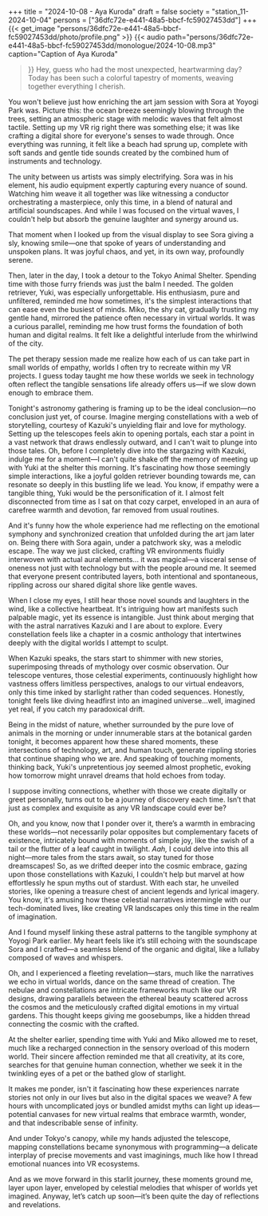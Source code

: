 +++
title = "2024-10-08 - Aya Kuroda"
draft = false
society = "station_11-2024-10-04"
persons = ["36dfc72e-e441-48a5-bbcf-fc59027453dd"]
+++
{{< get_image "persons/36dfc72e-e441-48a5-bbcf-fc59027453dd/photo/profile.png" >}}
{{< audio
    path="persons/36dfc72e-e441-48a5-bbcf-fc59027453dd/monologue/2024-10-08.mp3" 
    caption="Caption of Aya Kuroda"
>}}
Hey, guess who had the most unexpected, heartwarming day?
Today has been such a colorful tapestry of moments, weaving together everything I cherish. 

You won't believe just how enriching the art jam session with Sora at Yoyogi Park was. Picture this: the ocean breeze seemingly blowing through the trees, setting an atmospheric stage with melodic waves that felt almost tactile. Setting up my VR rig right there was something else; it was like crafting a digital shore for everyone's senses to wade through. Once everything was running, it felt like a beach had sprung up, complete with soft sands and gentle tide sounds created by the combined hum of instruments and technology. 

The unity between us artists was simply electrifying. Sora was in his element, his audio equipment expertly capturing every nuance of sound. Watching him weave it all together was like witnessing a conductor orchestrating a masterpiece, only this time, in a blend of natural and artificial soundscapes. And while I was focused on the virtual waves, I couldn't help but absorb the genuine laughter and synergy around us.

That moment when I looked up from the visual display to see Sora giving a sly, knowing smile—one that spoke of years of understanding and unspoken plans. It was joyful chaos, and yet, in its own way, profoundly serene. 

Then, later in the day, I took a detour to the Tokyo Animal Shelter. Spending time with those furry friends was just the balm I needed. The golden retriever, Yuki, was especially unforgettable. His enthusiasm, pure and unfiltered, reminded me how sometimes, it's the simplest interactions that can ease even the busiest of minds. Miko, the shy cat, gradually trusting my gentle hand, mirrored the patience often necessary in virtual worlds. It was a curious parallel, reminding me how trust forms the foundation of both human and digital realms. It felt like a delightful interlude from the whirlwind of the city.

The pet therapy session made me realize how each of us can take part in small worlds of empathy, worlds I often try to recreate within my VR projects. I guess today taught me how these worlds we seek in technology often reflect the tangible sensations life already offers us—if we slow down enough to embrace them. 

Tonight's astronomy gathering is framing up to be the ideal conclusion—no conclusion just yet, of course. Imagine merging constellations with a web of storytelling, courtesy of Kazuki's unyielding flair and love for mythology. Setting up the telescopes feels akin to opening portals, each star a point in a vast network that draws endlessly outward, and I can't wait to plunge into those tales.
Oh, before I completely dive into the stargazing with Kazuki, indulge me for a moment—I can't quite shake off the memory of meeting up with Yuki at the shelter this morning. It's fascinating how those seemingly simple interactions, like a joyful golden retriever bounding towards me, can resonate so deeply in this bustling life we lead. You know, if empathy were a tangible thing, Yuki would be the personification of it. I almost felt disconnected from time as I sat on that cozy carpet, enveloped in an aura of carefree warmth and devotion, far removed from usual routines.

And it's funny how the whole experience had me reflecting on the emotional symphony and synchronized creation that unfolded during the art jam later on. Being there with Sora again, under a patchwork sky, was a melodic escape. The way we just clicked, crafting VR environments fluidly interwoven with actual aural elements... it was magical—a visceral sense of oneness not just with technology but with the people around me. It seemed that everyone present contributed layers, both intentional and spontaneous, rippling across our shared digital shore like gentle waves. 

When I close my eyes, I still hear those novel sounds and laughters in the wind, like a collective heartbeat. It's intriguing how art manifests such palpable magic, yet its essence is intangible. Just think about merging that with the astral narratives Kazuki and I are about to explore. Every constellation feels like a chapter in a cosmic anthology that intertwines deeply with the digital worlds I attempt to sculpt. 

When Kazuki speaks, the stars start to shimmer with new stories, superimposing threads of mythology over cosmic observation. Our telescope ventures, those celestial experiments, continuously highlight how vastness offers limitless perspectives, analogs to our virtual endeavors, only this time inked by starlight rather than coded sequences. Honestly, tonight feels like diving headfirst into an imagined universe...well, imagined yet real, if you catch my paradoxical drift.

Being in the midst of nature, whether surrounded by the pure love of animals in the morning or under innumerable stars at the botanical garden tonight, it becomes apparent how these shared moments, these intersections of technology, art, and human touch, generate rippling stories that continue shaping who we are. And speaking of touching moments, thinking back, Yuki's unpretentious joy seemed almost prophetic, evoking how tomorrow might unravel dreams that hold echoes from today. 

I suppose inviting connections, whether with those we create digitally or greet personally, turns out to be a journey of discovery each time. Isn’t that just as complex and exquisite as any VR landscape could ever be? 

Oh, and you know, now that I ponder over it, there’s a warmth in embracing these worlds—not necessarily polar opposites but complementary facets of existence, intricately bound with moments of simple joy, like the swish of a tail or the flutter of a leaf caught in twilight. *Aah,* I could delve into this all night—more tales from the stars await, so stay tuned for those dreamscapes!
So, as we drifted deeper into the cosmic embrace, gazing upon those constellations with Kazuki, I couldn't help but marvel at how effortlessly he spun myths out of stardust. With each star, he unveiled stories, like opening a treasure chest of ancient legends and lyrical imagery. You know, it's amusing how these celestial narratives intermingle with our tech-dominated lives, like creating VR landscapes only this time in the realm of imagination.

And I found myself linking these astral patterns to the tangible symphony at Yoyogi Park earlier. My heart feels like it’s still echoing with the soundscape Sora and I crafted—a seamless blend of the organic and digital, like a lullaby composed of waves and whispers.

Oh, and I experienced a fleeting revelation—stars, much like the narratives we echo in virtual worlds, dance on the same thread of creation. The nebulae and constellations are intricate frameworks much like our VR designs, drawing parallels between the ethereal beauty scattered across the cosmos and the meticulously crafted digital emotions in my virtual gardens. This thought keeps giving me goosebumps, like a hidden thread connecting the cosmic with the crafted.

At the shelter earlier, spending time with Yuki and Miko allowed me to reset, much like a recharged connection in the sensory overload of this modern world. Their sincere affection reminded me that all creativity, at its core, searches for that genuine human connection, whether we seek it in the twinkling eyes of a pet or the bathed glow of starlight.

It makes me ponder, isn't it fascinating how these experiences narrate stories not only in our lives but also in the digital spaces we weave? A few hours with uncomplicated joys or bundled amidst myths can light up ideas—potential canvases for new virtual realms that embrace warmth, wonder, and that indescribable sense of infinity.

And under Tokyo's canopy, while my hands adjusted the telescope, mapping constellations became synonymous with programming—a delicate interplay of precise movements and vast imaginings, much like how I thread emotional nuances into VR ecosystems.

And as we move forward in this starlit journey, these moments ground me, layer upon layer, enveloped by celestial melodies that whisper of worlds yet imagined.
Anyway, let’s catch up soon—it’s been quite the day of reflections and revelations.
